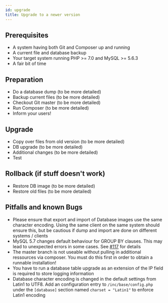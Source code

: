 ```yaml
---
id: upgrade
title: Upgrade to a newer version
---
```


## Prerequisites
* A system having both Git and Composer up and running
* A current file and database backup
* Your target system running PHP >= 7.0 and MySQL >= 5.6.3
* A fair bit of time

## Preparation
* Do a database dump (to be more detailed)
* Backup current files (to be more detailed)
* Checkout Git master (to be more detailed)
* Run Composer (to be more detailed)
* Inform your users!

## Upgrade
* Copy over files from old version (to be more detailed)
* DB upgrade (to be more detailed)
* Additional changes (to be more detailed)
* Test

## Rollback (if stuff doesn't work)
* Restore DB image (to be more detailed)
* Restore old files (to be more detailed)

## Pitfalls and known Bugs
* Please ensure that export and import of Database images use the same character encoding. Using the same client on the same system should ensure this, but be cautious if dump and import are done on different systems / clients
* MySQL 5.7 changes default behaviour for GROUP BY clauses. This may lead to unexpected errors in some cases. See [#117](https://github.com/lansuite/lansuite/issues/117) for details
* The master branch is not useable without pulling in additional ressources via composer. You must do this first in order to obtain a runnable installation!
* You have to run a database table upgrade as an extension of the IP field is required to store logging information
* Database character encoding is changed in the default settings from Latin1 to UTF8. Add an configuration entry to `/inc/base/config.php` under the `[database]` section named `charset = "Latin1"` to enforce Latin1 encoding 
